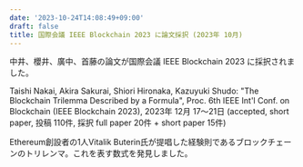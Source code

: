 ```yaml
---
date: '2023-10-24T14:08:49+09:00'
draft: false
title: 国際会議 IEEE Blockchain 2023 に論文採択 (2023年 10月)
---
```


中井、櫻井、廣中、首藤の論文が国際会議 IEEE Blockchain 2023 に採択されました。

Taishi Nakai, Akira Sakurai, Shiori Hironaka, Kazuyuki Shudo: "The Blockchain Trilemma Described by a Formula", Proc. 6th IEEE Int'l Conf. on Blockchain (IEEE Blockchain 2023), 2023年 12月 17〜21日 (accepted, short paper, 投稿 110件, 採択 full paper 20件 + short paper 15件)

Ethereum創設者の1人Vitalik Buterin氏が提唱した経験則であるブロックチェーンのトリレンマ。これを表す数式を発見しました。